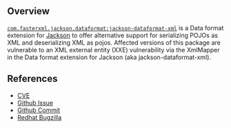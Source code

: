 ## Overview
[`com.fasterxml.jackson.dataformat:jackson-dataformat-xml`](http://search.maven.org/#search%7Cga%7C1%7Ca%3A%22jackson-dataformat-xml%22) is a Data format extension for [Jackson](http://jackson.codehaus.org) to offer alternative support for serializing POJOs as XML and deserializing XML as pojos.
Affected versions of this package are vulnerable to an XML external entity (XXE) vulnerability via the XmlMapper in the Data format extension for Jackson (aka jackson-dataformat-xml).

## References
- [CVE](https://web.nvd.nist.gov/view/vuln/detail?vulnId=CVE-2016-3720)
- [Github Issue](https://github.com/FasterXML/jackson-dataformat-xml/issues/190)
- [Github Commit](https://github.com/FasterXML/jackson-dataformat-xml/commit/f0f19a4c924d9db9a1e2830434061c8640092cc0)
- [Redhat Bugzilla](https://bugzilla.redhat.com/show_bug.cgi?id=1328427)
